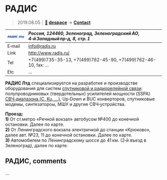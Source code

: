 # РАДИС
> 2019.08.05 ┊ **[🚀](../index/index.md) [despace](index.md)** → **[Contact](contact.md)**

|[![](f/contact/r/radis_logo1_thumb.jpg)](f/contact/r/radis_logo1.png)|*Россия, 124460, Зеленоград, Зеленоградский АО, 4‑й Западный пр‑д, 8, стр. 1*|
|:--|:--|
|E‑mail| <info@radis.ru> |
|Link| <http://www.radis.ru/> |
|Tel| +7(499)735-35-13, +7(499)762-45-90, +7(499)762-46-10, fax: … |
|Etc| … |

**РАДИС Лтд** специализируется на разработке и производстве оборудования для систем [спутниковой и радиорелейной связи](comms.md): полупроводниковых (твердотельных) усилителей мощности (SSPA) [СВЧ‑диапазона (C, Ku, …)](rf.md), Up‑Down и BUC конверторов, спутниковые модемы, синтезатороы, МШУ и другие СВЧ‑устройства.

**Проезд:**  
**1)** От ст.метро «Речной вокзал» автобусом №400 до конечной остановки. Далее по карте.  
**2)** От Ленинградского вокзала электричкой до станции «Крюково», далее авт. №23, 11 до конечной остановки. Далее по карте.  
**3)** Автомобилем по Ленинградскому шоссе до 41 км. (2‑й въезд в Зеленоград), далее по карте.


<p style="page-break-after:always"> </p>

## РАДИС, comments

…
